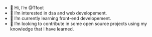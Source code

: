 - 👋 Hi, I’m @Tfoot
- 👀 I’m interested in dsa and web developement.
- 🌱 I’m currently learning front-end developement.
- 💞️ I’m looking to contribute in some open source projects using my knowledge that I have learned.

<!---
Tfoot/Tfoot is a ✨ special ✨ repository because its `README.md` (this file) appears on your GitHub profile.
You can click the Preview link to take a look at your changes.
--->
